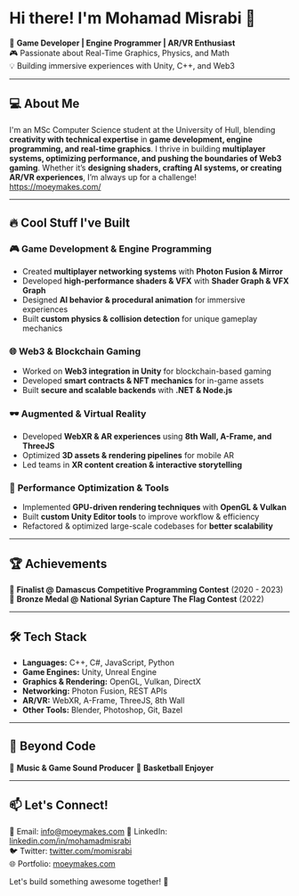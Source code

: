 # Hi there! I'm Mohamad Misrabi 👋

🚀 **Game Developer | Engine Programmer | AR/VR Enthusiast**  
🎮 Passionate about Real-Time Graphics, Physics, and Math  
💡 Building immersive experiences with Unity, C++, and Web3  

---

## 💻 About Me

I'm an MSc Computer Science student at the University of Hull, blending **creativity with technical expertise** in **game development, engine programming, and real-time graphics**. I thrive in building **multiplayer systems, optimizing performance, and pushing the boundaries of Web3 gaming**. Whether it’s **designing shaders, crafting AI systems, or creating AR/VR experiences**, I’m always up for a challenge!
https://moeymakes.com/

---

## 🔥 Cool Stuff I've Built

### 🎮 **Game Development & Engine Programming**
- Created **multiplayer networking systems** with **Photon Fusion & Mirror**
- Developed **high-performance shaders & VFX** with **Shader Graph & VFX Graph**
- Designed **AI behavior & procedural animation** for immersive experiences
- Built **custom physics & collision detection** for unique gameplay mechanics

### 🌐 **Web3 & Blockchain Gaming**
- Worked on **Web3 integration in Unity** for blockchain-based gaming
- Developed **smart contracts & NFT mechanics** for in-game assets
- Built **secure and scalable backends** with **.NET & Node.js**

### 🕶 **Augmented & Virtual Reality**
- Developed **WebXR & AR experiences** using **8th Wall, A-Frame, and ThreeJS**
- Optimized **3D assets & rendering pipelines** for mobile AR
- Led teams in **XR content creation & interactive storytelling**

### 🎯 **Performance Optimization & Tools**
- Implemented **GPU-driven rendering techniques** with **OpenGL & Vulkan**
- Built **custom Unity Editor tools** to improve workflow & efficiency
- Refactored & optimized large-scale codebases for **better scalability**

---

## 🏆 Achievements

🏅 **Finalist @ Damascus Competitive Programming Contest** (2020 - 2023)  
🥉 **Bronze Medal @ National Syrian Capture The Flag Contest** (2022)  

---

## 🛠 Tech Stack

- **Languages:** C++, C#, JavaScript, Python
- **Game Engines:** Unity, Unreal Engine
- **Graphics & Rendering:** OpenGL, Vulkan, DirectX
- **Networking:** Photon Fusion, REST APIs
- **AR/VR:** WebXR, A-Frame, ThreeJS, 8th Wall
- **Other Tools:** Blender, Photoshop, Git, Bazel

---

## 🎸 Beyond Code
 
🎵 **Music & Game Sound Producer** 
🏀 **Basketball Enjoyer**   

---

## 📫 Let's Connect!
📧 Email: [info@moeymakes.com](mailto:info@moeymakes.com) 
💼 LinkedIn: [linkedin.com/in/mohamadmisrabi](#)  
🐦 Twitter: [twitter.com/momisrabi](#)  
🌐 Portfolio: [moeymakes.com](#)  

Let's build something awesome together! 🚀

